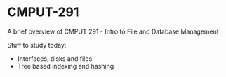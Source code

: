 # CMPUT-291
A brief overview of CMPUT 291 - Intro to File and Database Management

Stuff to study today:
- Interfaces, disks and files
- Tree based indexing and hashing
